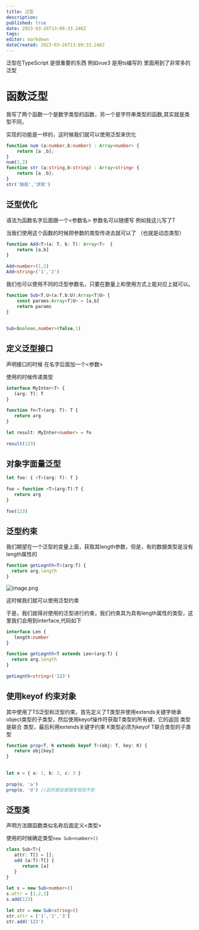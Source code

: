 ```yaml
---
title: 泛型
description: 
published: true
date: 2023-03-26T13:09:33.246Z
tags: 
editor: markdown
dateCreated: 2023-03-26T13:09:33.246Z
---
```


泛型在TypeScript 是很重要的东西 例如vue3 是用ts编写的 里面用到了非常多的泛型

# 函数泛型
我写了两个函数一个是数字类型的函数，另一个是字符串类型的函数,其实就是类型不同，

实现的功能是一样的，这时候我们就可以使用泛型来优化

```ts
function num (a:number,b:number) : Array<number> {
    return [a ,b];
}
num(1,2)
function str (a:string,b:string) : Array<string> {
    return [a ,b];
}
str('独孤','求败')
```
## 泛型优化

语法为函数名字后面跟一个<参数名> 参数名可以随便写 例如我这儿写了T

当我们使用这个函数的时候把参数的类型传进去就可以了 （也就是动态类型）

```ts
function Add<T>(a: T, b: T): Array<T>  {
    return [a,b]
}
 
Add<number>(1,2)
Add<string>('1','2')
```
我们也可以使用不同的泛型参数名，只要在数量上和使用方式上能对应上就可以。

```ts
function Sub<T,U>(a:T,b:U):Array<T|U> {
    const params:Array<T|U> = [a,b]
    return params
}
 
 
Sub<Boolean,number>(false,1)
```
## 定义泛型接口
声明接口的时候 在名字后面加一个<参数>

使用的时候传递类型

```ts
interface MyInter<T> {
   (arg: T): T
}
 
function fn<T>(arg: T): T {
   return arg
}
 
let result: MyInter<number> = fn
 
result(123)
```
## 对象字面量泛型
```ts
let foo: { <T>(arg: T): T }
 
foo = function <T>(arg:T):T {
   return arg
}
 
foo(123)
```
## 泛型约束
我们期望在一个泛型的变量上面，获取其length参数，但是，有的数据类型是没有length属性的
```ts
function getLegnth<T>(arg:T) {
  return arg.length
}
```

![image.png](https://raw.githubusercontent.com/cour125822/photo_wi/main/wiki/202303261310578.png)

这时候我们就可以使用泛型约束

于是，我们就得对使用的泛型进行约束，我们约束其为具有length属性的类型，这里我们会用到interface,代码如下
```ts
interface Len {
   length:number
}
 
function getLegnth<T extends Len>(arg:T) {
  return arg.length
}
 
getLegnth<string>('123')
```
## 使用keyof 约束对象
其中使用了TS泛型和泛型约束。首先定义了T类型并使用extends关键字继承object类型的子类型，然后使用keyof操作符获取T类型的所有键，它的返回 类型是联合 类型，最后利用extends关键字约束 K类型必须为keyof T联合类型的子类型

```ts
function prop<T, K extends keyof T>(obj: T, key: K) {
   return obj[key]
}
 
 
let o = { a: 1, b: 2, c: 3 }
 
prop(o, 'a') 
prop(o, 'd') //此时就会报错发现找不到
```
## 泛型类
声明方法跟函数类似名称后面定义<类型>

使用的时候确定类型`new Sub<number>()`

```ts
class Sub<T>{
   attr: T[] = [];
   add (a:T):T[] {
      return [a]
   }
}
 
let s = new Sub<number>()
s.attr = [1,2,3]
s.add(123)
 
let str = new Sub<string>()
str.attr = ['1','2','3']
str.add('123')
```